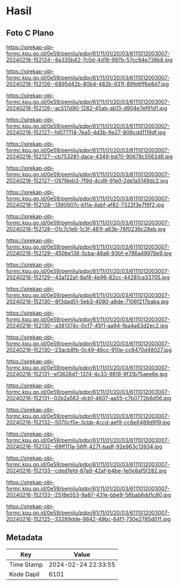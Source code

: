 # Hasil

## Foto C Plano

https://sirekap-obj-formc.kpu.go.id/0e59/pemilu/pdpr/61/11/01/20/03/6111012003007-20240216-152124--8a335b42-7c0d-4d18-997b-57cc94e738b8.jpg

https://sirekap-obj-formc.kpu.go.id/0e59/pemilu/pdpr/61/11/01/20/03/6111012003007-20240216-152126--6895d42b-80b4-482b-931f-89fe6ff6e8d7.jpg

https://sirekap-obj-formc.kpu.go.id/0e59/pemilu/pdpr/61/11/01/20/03/6111012003007-20240216-152126--ac517d90-1282-45ab-ab13-d904e7ef91d1.jpg

https://sirekap-obj-formc.kpu.go.id/0e59/pemilu/pdpr/61/11/01/20/03/6111012003007-20240216-152127--fd077114-7ea5-4d3b-9e27-806cdd1119df.jpg

https://sirekap-obj-formc.kpu.go.id/0e59/pemilu/pdpr/61/11/01/20/03/6111012003007-20240216-152127--cb753281-dace-4349-bd70-90678c5562d6.jpg

https://sirekap-obj-formc.kpu.go.id/0e59/pemilu/pdpr/61/11/01/20/03/6111012003007-20240216-152127--097f4eb3-7f9d-4cd8-91e0-2de1a5149dc2.jpg

https://sirekap-obj-formc.kpu.go.id/0e59/pemilu/pdpr/61/11/01/20/03/6111012003007-20240216-152128--1390907c-b11a-4abf-af82-7322f3e7f9f2.jpg

https://sirekap-obj-formc.kpu.go.id/0e59/pemilu/pdpr/61/11/01/20/03/6111012003007-20240216-152128--01c7c1e6-1c3f-481f-a63b-76f0236c28eb.jpg

https://sirekap-obj-formc.kpu.go.id/0e59/pemilu/pdpr/61/11/01/20/03/6111012003007-20240216-152129--450be138-5cba-48a8-93bf-e786a48976e9.jpg

https://sirekap-obj-formc.kpu.go.id/0e59/pemilu/pdpr/61/11/01/20/03/6111012003007-20240216-152129--43a122a1-8af8-4e96-82cc-44281ca33705.jpg

https://sirekap-obj-formc.kpu.go.id/0e59/pemilu/pdpr/61/11/01/20/03/6111012003007-20240216-152130--8f3dad51-5eb3-4080-a8de-7106f217baba.jpg

https://sirekap-obj-formc.kpu.go.id/0e59/pemilu/pdpr/61/11/01/20/03/6111012003007-20240216-152130--a381374c-0cf7-45f1-aa94-fba4a63d2ec2.jpg

https://sirekap-obj-formc.kpu.go.id/0e59/pemilu/pdpr/61/11/01/20/03/6111012003007-20240216-152130--23acb8fb-0c49-46cc-910e-cc8470d48027.jpg

https://sirekap-obj-formc.kpu.go.id/0e59/pemilu/pdpr/61/11/01/20/03/6111012003007-20240216-152131--ef3626d7-1374-4c33-9818-9f31b75aee6e.jpg

https://sirekap-obj-formc.kpu.go.id/0e59/pemilu/pdpr/61/11/01/20/03/6111012003007-20240216-152131--02b2a562-dcb1-4607-aa55-c7b0772b6d56.jpg

https://sirekap-obj-formc.kpu.go.id/0e59/pemilu/pdpr/61/11/01/20/03/6111012003007-20240216-152132--5070cf5e-3cbb-4ccd-aef9-cc6e6489d919.jpg

https://sirekap-obj-formc.kpu.go.id/0e59/pemilu/pdpr/61/11/01/20/03/6111012003007-20240216-152132--69ff111a-56ff-427f-badf-92e963c13934.jpg

https://sirekap-obj-formc.kpu.go.id/0e59/pemilu/pdpr/61/11/01/20/03/6111012003007-20240216-152133--cded1efd-87a9-42af-b4be-1e0e8af5f282.jpg

https://sirekap-obj-formc.kpu.go.id/0e59/pemilu/pdpr/61/11/01/20/03/6111012003007-20240216-152133--2518e553-9a87-431e-bbe9-56bab6dd1c80.jpg

https://sirekap-obj-formc.kpu.go.id/0e59/pemilu/pdpr/61/11/01/20/03/6111012003007-20240216-152125--33289dde-9842-49bc-84f1-730e2785d011.jpg


## Metadata

| Key        | Value               |
| ---------- | ------------------- |
| Time Stamp | 2024-02-24 22:33:55 |
| Kode Dapil | 6101                |



